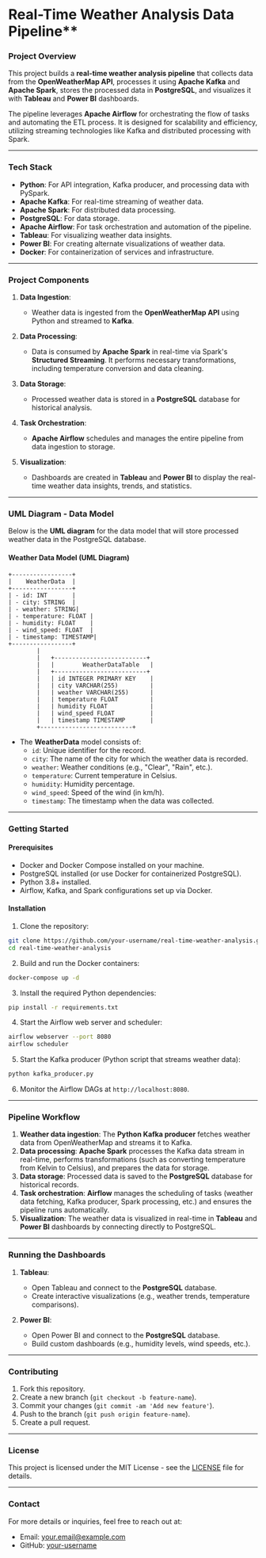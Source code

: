 # Real-Time Weather Analysis Data Pipeline**

### **Project Overview**

This project builds a **real-time weather analysis pipeline** that collects data from the **OpenWeatherMap API**, processes it using **Apache Kafka** and **Apache Spark**, stores the processed data in **PostgreSQL**, and visualizes it with **Tableau** and **Power BI** dashboards.

The pipeline leverages **Apache Airflow** for orchestrating the flow of tasks and automating the ETL process. It is designed for scalability and efficiency, utilizing streaming technologies like Kafka and distributed processing with Spark.

---

### **Tech Stack**

- **Python**: For API integration, Kafka producer, and processing data with PySpark.
- **Apache Kafka**: For real-time streaming of weather data.
- **Apache Spark**: For distributed data processing.
- **PostgreSQL**: For data storage.
- **Apache Airflow**: For task orchestration and automation of the pipeline.
- **Tableau**: For visualizing weather data insights.
- **Power BI**: For creating alternate visualizations of weather data.
- **Docker**: For containerization of services and infrastructure.

---

### **Project Components**

1. **Data Ingestion**: 
   - Weather data is ingested from the **OpenWeatherMap API** using Python and streamed to **Kafka**.
   
2. **Data Processing**:
   - Data is consumed by **Apache Spark** in real-time via Spark's **Structured Streaming**. It performs necessary transformations, including temperature conversion and data cleaning.

3. **Data Storage**:
   - Processed weather data is stored in a **PostgreSQL** database for historical analysis.

4. **Task Orchestration**:
   - **Apache Airflow** schedules and manages the entire pipeline from data ingestion to storage.

5. **Visualization**:
   - Dashboards are created in **Tableau** and **Power BI** to display the real-time weather data insights, trends, and statistics.

---

### **UML Diagram - Data Model**

Below is the **UML diagram** for the data model that will store processed weather data in the PostgreSQL database.

#### **Weather Data Model (UML Diagram)**

```plaintext
+-----------------+   
|    WeatherData  |   
+-----------------+   
| - id: INT       |   
| - city: STRING  |   
| - weather: STRING|  
| - temperature: FLOAT | 
| - humidity: FLOAT    |
| - wind_speed: FLOAT  |
| - timestamp: TIMESTAMP|
+-----------------+
        |
        |   +--------------------------+
        |   |        WeatherDataTable   |
        |   +--------------------------+
        |   | id INTEGER PRIMARY KEY    |
        |   | city VARCHAR(255)         |
        |   | weather VARCHAR(255)      |
        |   | temperature FLOAT         |
        |   | humidity FLOAT            |
        |   | wind_speed FLOAT          |
        |   | timestamp TIMESTAMP       |
        +--------------------------+
```

- The **WeatherData** model consists of:
  - `id`: Unique identifier for the record.
  - `city`: The name of the city for which the weather data is recorded.
  - `weather`: Weather conditions (e.g., "Clear", "Rain", etc.).
  - `temperature`: Current temperature in Celsius.
  - `humidity`: Humidity percentage.
  - `wind_speed`: Speed of the wind (in km/h).
  - `timestamp`: The timestamp when the data was collected.

---

### **Getting Started**

#### **Prerequisites**

- Docker and Docker Compose installed on your machine.
- PostgreSQL installed (or use Docker for containerized PostgreSQL).
- Python 3.8+ installed.
- Airflow, Kafka, and Spark configurations set up via Docker.

#### **Installation**

1. Clone the repository:

```bash
git clone https://github.com/your-username/real-time-weather-analysis.git
cd real-time-weather-analysis
```

2. Build and run the Docker containers:

```bash
docker-compose up -d
```

3. Install the required Python dependencies:

```bash
pip install -r requirements.txt
```

4. Start the Airflow web server and scheduler:

```bash
airflow webserver --port 8080
airflow scheduler
```

5. Start the Kafka producer (Python script that streams weather data):

```bash
python kafka_producer.py
```

6. Monitor the Airflow DAGs at `http://localhost:8080`.

---

### **Pipeline Workflow**

1. **Weather data ingestion**: The **Python Kafka producer** fetches weather data from OpenWeatherMap and streams it to Kafka.
2. **Data processing**: **Apache Spark** processes the Kafka data stream in real-time, performs transformations (such as converting temperature from Kelvin to Celsius), and prepares the data for storage.
3. **Data storage**: Processed data is saved to the **PostgreSQL** database for historical records.
4. **Task orchestration**: **Airflow** manages the scheduling of tasks (weather data fetching, Kafka producer, Spark processing, etc.) and ensures the pipeline runs automatically.
5. **Visualization**: The weather data is visualized in real-time in **Tableau** and **Power BI** dashboards by connecting directly to PostgreSQL.

---

### **Running the Dashboards**

1. **Tableau**:
   - Open Tableau and connect to the **PostgreSQL** database.
   - Create interactive visualizations (e.g., weather trends, temperature comparisons).

2. **Power BI**:
   - Open Power BI and connect to the **PostgreSQL** database.
   - Build custom dashboards (e.g., humidity levels, wind speeds, etc.).

---

### **Contributing**

1. Fork this repository.
2. Create a new branch (`git checkout -b feature-name`).
3. Commit your changes (`git commit -am 'Add new feature'`).
4. Push to the branch (`git push origin feature-name`).
5. Create a pull request.

---

### **License**

This project is licensed under the MIT License - see the [LICENSE](LICENSE) file for details.

---

### **Contact**

For more details or inquiries, feel free to reach out at:  
- Email: your.email@example.com  
- GitHub: [your-username](https://github.com/your-username)

